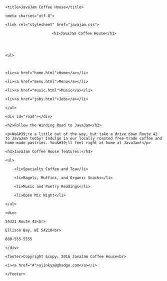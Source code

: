 <!DOCTYPE html>

<html lang="en">

<head>

    <title>JavaJam Coffee House</title>

    <meta charset="utf-8">

    <link rel="stylesheet" href="javajam.css">

</head>

<body>

<div id="wrapper">

<header>

    <h1>JavaJam Coffee House</h1>

</header>

<nav>

    <ul>

    

    <li><a href="home.html">Home</a></li>

    <li><a href="menu.html">Menu</a></li>

    <li><a href="music.html">Music</a></li>

    <li><a href="jobs.html">Jobs</a></li>

    </ul>

</nav>

<main>

    <div id="road"></div>

    <h2>Follow the Winding Road to JavaJam</h2>

    <p>We&#39;re a little out of the way, but take a drive down Route 42 to JavaJam today! Indulge in our locally roasted free-trade coffee and home-made pastries. You&#39;ll feel right at home at JavaJam!</p>

    <h3>JavaJam Coffee House features:</h3>

    <ul>

        <li>Specialty Coffee and Tea</li>

        <li>Bagels, Muffins, and Organic Snacks</li>

        <li>Music and Poetry Readings</li>

        <li>Open Mic Night</li>

    </ul>

    <div>

    54321 Route 42<br>

    Ellison Bay, WI 54210<br>

    888-555-5555

    </div>

</main>

    <footer>Copyright &copy; 2016 JavaJam Coffee House<br>

    <i><a href="#">ajinkya@ghadge.com</a></i>

    </footer>

</div>

</body>

</html>
